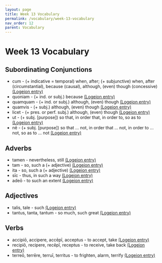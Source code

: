 ```yaml
---
layout: page
title: Week 13 Vocabulary
permalink: /vocabulary/week-13-vocabulary
nav_order: 12
parent: Vocabulary
---
```


# Week 13 Vocabulary

## Subordinating Conjunctions

* cum - (+ indicative = temporal) when, after; (+ subjunctive) when, after (circumstantial), because (causal), although, (even) though (concessive) [(Logeion entry)](https://logeion.uchicago.edu/cum)
* quoniam - (+ ind. or subj.) because [(Logeion entry)](https://logeion.uchicago.edu/quoniam)
* quamquam - (+ ind. or subj.) although, (even) though [(Logeion entry)](https://logeion.uchicago.edu/quamquam)
* quamvis - (+ subj.) although, (even) though [(Logeion entry)](https://logeion.uchicago.edu/quamvis)
* licet - (+ pres. or perf. subj.) although, (even) though [(Logeion entry)](https://logeion.uchicago.edu/licet)
* ut - (+ subj. [purpose]) so that, in order that, in order to, so as to [(Logeion entry)](https://logeion.uchicago.edu/ut)
* nē - (+ subj. [purpose]) so that ... not, in order that ... not, in order to ... not, so as to ... not [(Logeion entry)](https://logeion.uchicago.edu/ne)

## Adverbs

* tamen - nevertheless, still [(Logeion entry)](https://logeion.uchicago.edu/tamen)
* tam - so, such a (+ adjective) [(Logeion entry)](https://logeion.uchicago.edu/tam)
* ita - so, such a (+ adjective) [(Logeion entry)](https://logeion.uchicago.edu/ita)
* sīc - thus, in such a way [(Logeion entry)](https://logeion.uchicago.edu/sic)
* adeō - to such an extent [(Logeion entry)](https://logeion.uchicago.edu/adeo)

## Adjectives

* talis, tale - such [(Logeion entry)](https://logeion.uchicago.edu/talis)
* tantus, tanta, tantum - so much, such great [(Logeion entry)](https://logeion.uchicago.edu/tantus)

## Verbs

* accipiō, accipere, accēpī, acceptus - to accept, take [(Logeion entry)](https://logeion.uchicago.edu/accipio)
* recipiō, recipere, recēpī, receptus - to receive, take back [(Logeion entry)](https://logeion.uchicago.edu/recipio) 
* terreō, terrēre, terruī, territus - to frighten, alarm, terrify [(Logeion entry)](https://logeion.uchicago.edu/terreo)